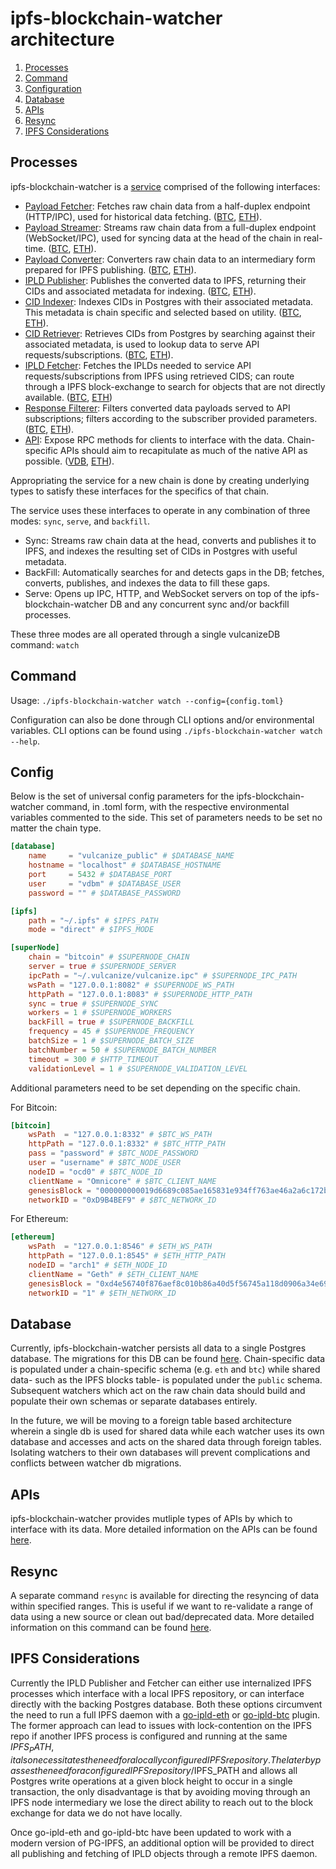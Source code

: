 # ipfs-blockchain-watcher architecture
1. [Processes](#processes)
1. [Command](#command)
1. [Configuration](#config)
1. [Database](#database)
1. [APIs](#apis)
1. [Resync](#resync)
1. [IPFS Considerations](#ipfs-considerations)

## Processes
ipfs-blockchain-watcher is a [service](../pkg/super_node/service.go#L61) comprised of the following interfaces:

* [Payload Fetcher](../pkg/super_node/shared/interfaces.go#L29): Fetches raw chain data from a half-duplex endpoint (HTTP/IPC), used for historical data fetching. ([BTC](../../pkg/super_node/btc/payload_fetcher.go), [ETH](../../pkg/super_node/eth/payload_fetcher.go)).
* [Payload Streamer](../pkg/super_node/shared/interfaces.go#L24): Streams raw chain data from a full-duplex endpoint (WebSocket/IPC), used for syncing data at the head of the chain in real-time. ([BTC](../../pkg/super_node/btc/http_streamer.go), [ETH](../../pkg/super_node/eth/streamer.go)).
* [Payload Converter](../pkg/super_node/shared/interfaces.go#L34): Converters raw chain data to an intermediary form prepared for IPFS publishing. ([BTC](../../pkg/super_node/btc/converter.go), [ETH](../../pkg/super_node/eth/converter.go)).
* [IPLD Publisher](../pkg/super_node/shared/interfaces.go#L39): Publishes the converted data to IPFS, returning their CIDs and associated metadata for indexing. ([BTC](../../pkg/super_node/btc/publisher.go), [ETH](../../pkg/super_node/eth/publisher.go)).
* [CID Indexer](../pkg/super_node/shared/interfaces.go#L44): Indexes CIDs in Postgres with their associated metadata. This metadata is chain specific and selected based on utility. ([BTC](../../pkg/super_node/btc/indexer.go), [ETH](../../pkg/super_node/eth/indexer.go)).
* [CID Retriever](../pkg/super_node/shared/interfaces.go#L54): Retrieves CIDs from Postgres by searching against their associated metadata, is used to lookup data to serve API requests/subscriptions. ([BTC](../../pkg/super_node/btc/retriever.go), [ETH](../../pkg/super_node/eth/retriever.go)).
* [IPLD Fetcher](../pkg/super_node/shared/interfaces.go#L62): Fetches the IPLDs needed to service API requests/subscriptions from IPFS using retrieved CIDS; can route through a IPFS block-exchange to search for objects that are not directly available. ([BTC](../../pkg/super_node/btc/ipld_fetcher.go), [ETH](../../pkg/super_node/eth/ipld_fetcher.go))
* [Response Filterer](../pkg/super_node/shared/interfaces.go#L49): Filters converted data payloads served to API subscriptions; filters according to the subscriber provided parameters. ([BTC](../../pkg/super_node/btc/filterer.go), [ETH](../../pkg/super_node/eth/filterer.go)).
* [API](https://github.com/ethereum/go-ethereum/blob/master/rpc/types.go#L31): Expose RPC methods for clients to interface with the data. Chain-specific APIs should aim to recapitulate as much of the native API as possible. ([VDB](../../pkg/super_node/api.go), [ETH](../../pkg/super_node/eth/api.go)).


Appropriating the service for a new chain is done by creating underlying types to satisfy these interfaces for
the specifics of that chain.

The service uses these interfaces to operate in any combination of three modes: `sync`, `serve`, and `backfill`.
* Sync: Streams raw chain data at the head, converts and publishes it to IPFS, and indexes the resulting set of CIDs in Postgres with useful metadata.
* BackFill: Automatically searches for and detects gaps in the DB; fetches, converts, publishes, and indexes the data to fill these gaps.
* Serve: Opens up IPC, HTTP, and WebSocket servers on top of the ipfs-blockchain-watcher DB and any concurrent sync and/or backfill processes.


These three modes are all operated through a single vulcanizeDB command: `watch`

## Command

Usage: `./ipfs-blockchain-watcher watch --config={config.toml}`

Configuration can also be done through CLI options and/or environmental variables.
CLI options can be found using `./ipfs-blockchain-watcher watch --help`.

## Config

Below is the set of universal config parameters for the ipfs-blockchain-watcher command, in .toml form, with the respective environmental variables commented to the side.
This set of parameters needs to be set no matter the chain type.

```toml
[database]
    name     = "vulcanize_public" # $DATABASE_NAME
    hostname = "localhost" # $DATABASE_HOSTNAME
    port     = 5432 # $DATABASE_PORT
    user     = "vdbm" # $DATABASE_USER
    password = "" # $DATABASE_PASSWORD

[ipfs]
    path = "~/.ipfs" # $IPFS_PATH
    mode = "direct" # $IPFS_MODE

[superNode]
    chain = "bitcoin" # $SUPERNODE_CHAIN
    server = true # $SUPERNODE_SERVER
    ipcPath = "~/.vulcanize/vulcanize.ipc" # $SUPERNODE_IPC_PATH
    wsPath = "127.0.0.1:8082" # $SUPERNODE_WS_PATH
    httpPath = "127.0.0.1:8083" # $SUPERNODE_HTTP_PATH
    sync = true # $SUPERNODE_SYNC
    workers = 1 # $SUPERNODE_WORKERS
    backFill = true # $SUPERNODE_BACKFILL
    frequency = 45 # $SUPERNODE_FREQUENCY
    batchSize = 1 # $SUPERNODE_BATCH_SIZE
    batchNumber = 50 # $SUPERNODE_BATCH_NUMBER
    timeout = 300 # $HTTP_TIMEOUT
    validationLevel = 1 # $SUPERNODE_VALIDATION_LEVEL
```

Additional parameters need to be set depending on the specific chain.

For Bitcoin:

```toml
[bitcoin]
    wsPath  = "127.0.0.1:8332" # $BTC_WS_PATH
    httpPath = "127.0.0.1:8332" # $BTC_HTTP_PATH
    pass = "password" # $BTC_NODE_PASSWORD
    user = "username" # $BTC_NODE_USER
    nodeID = "ocd0" # $BTC_NODE_ID
    clientName = "Omnicore" # $BTC_CLIENT_NAME
    genesisBlock = "000000000019d6689c085ae165831e934ff763ae46a2a6c172b3f1b60a8ce26f" # $BTC_GENESIS_BLOCK
    networkID = "0xD9B4BEF9" # $BTC_NETWORK_ID
```

For Ethereum:

```toml
[ethereum]
    wsPath  = "127.0.0.1:8546" # $ETH_WS_PATH
    httpPath = "127.0.0.1:8545" # $ETH_HTTP_PATH
    nodeID = "arch1" # $ETH_NODE_ID
    clientName = "Geth" # $ETH_CLIENT_NAME
    genesisBlock = "0xd4e56740f876aef8c010b86a40d5f56745a118d0906a34e69aec8c0db1cb8fa3" # $ETH_GENESIS_BLOCK
    networkID = "1" # $ETH_NETWORK_ID
```

## Database

Currently, ipfs-blockchain-watcher persists all data to a single Postgres database. The migrations for this DB can be found [here](../../db/migrations).
Chain-specific data is populated under a chain-specific schema (e.g. `eth` and `btc`) while shared data- such as the IPFS blocks table- is populated under the `public` schema.
Subsequent watchers which act on the raw chain data should build and populate their own schemas or separate databases entirely.

In the future, we will be moving to a foreign table based architecture wherein a single db is used for shared data while each watcher uses
its own database and accesses and acts on the shared data through foreign tables. Isolating watchers to their own databases will prevent complications and
conflicts between watcher db migrations.


## APIs

ipfs-blockchain-watcher provides mutliple types of APIs by which to interface with its data.
More detailed information on the APIs can be found [here](apis.md).

## Resync

A separate command `resync` is available for directing the resyncing of data within specified ranges.
This is useful if we want to re-validate a range of data using a new source or clean out bad/deprecated data.
More detailed information on this command can be found [here](resync.md).

## IPFS Considerations

Currently the IPLD Publisher and Fetcher can either use internalized IPFS processes which interface with a local IPFS repository, or can interface
directly with the backing Postgres database.
Both these options circumvent the need to run a full IPFS daemon with a [go-ipld-eth](https://github.com/ipfs/go-ipld-eth) or [go-ipld-btc](https://github.com/ipld/go-ipld-btc) plugin.
The former approach can lead to issues with lock-contention on the IPFS repo if another IPFS process is configured and running at the same $IPFS_PATH, it also necessitates the need for
a locally configured IPFS repository. The later bypasses the need for a configured IPFS repository/$IPFS_PATH and allows all Postgres write operations at a given block height
to occur in a single transaction, the only disadvantage is that by avoiding moving through an IPFS node intermediary we lose the direct ability to reach out to the block
exchange for data we do not have locally.

Once go-ipld-eth and go-ipld-btc have been updated to work with a modern version of PG-IPFS, an additional option will be provided to direct
all publishing and fetching of IPLD objects through a remote IPFS daemon.